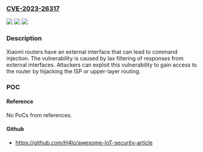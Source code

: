 ### [CVE-2023-26317](https://cve.mitre.org/cgi-bin/cvename.cgi?name=CVE-2023-26317)
![](https://img.shields.io/static/v1?label=Product&message=Xiaomi%20router&color=blue)
![](https://img.shields.io/static/v1?label=Version&message=n%2Fa&color=blue)
![](https://img.shields.io/static/v1?label=Vulnerability&message=CWE-78%20Improper%20Neutralization%20of%20Special%20Elements%20used%20in%20an%20OS%20Command%20('OS%20Command%20Injection')&color=brighgreen)

### Description

Xiaomi routers have an external interface that can lead to command injection. The vulnerability is caused by lax filtering of responses from external interfaces. Attackers can exploit this vulnerability to gain access to the router by hijacking the ISP or upper-layer routing.

### POC

#### Reference
No PoCs from references.

#### Github
- https://github.com/H4lo/awesome-IoT-security-article

